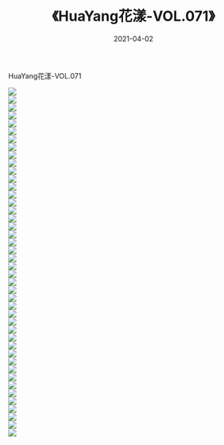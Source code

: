 ﻿---
layout: post
title:  《HuaYang花漾-VOL.071》
date:   2021-04-02
img: http://img.660000.xyz/Sharelink/网络美图/2021/HuaYang花漾-VOL.071/000.jpg
categories: [美女, 清纯, 唯美]
---

HuaYang花漾-VOL.071

  ![](http://img.660000.xyz/Sharelink/网络美图/2021/HuaYang花漾-VOL.071/001.jpg) <br> ![](http://img.660000.xyz/Sharelink/网络美图/2021/HuaYang花漾-VOL.071/002.jpg) <br> ![](http://img.660000.xyz/Sharelink/网络美图/2021/HuaYang花漾-VOL.071/003.jpg) <br> ![](http://img.660000.xyz/Sharelink/网络美图/2021/HuaYang花漾-VOL.071/004.jpg) <br> ![](http://img.660000.xyz/Sharelink/网络美图/2021/HuaYang花漾-VOL.071/005.jpg) <br> ![](http://img.660000.xyz/Sharelink/网络美图/2021/HuaYang花漾-VOL.071/006.jpg) <br> ![](http://img.660000.xyz/Sharelink/网络美图/2021/HuaYang花漾-VOL.071/007.jpg) <br> ![](http://img.660000.xyz/Sharelink/网络美图/2021/HuaYang花漾-VOL.071/008.jpg) <br> ![](http://img.660000.xyz/Sharelink/网络美图/2021/HuaYang花漾-VOL.071/009.jpg) <br> ![](http://img.660000.xyz/Sharelink/网络美图/2021/HuaYang花漾-VOL.071/010.jpg) <br> ![](http://img.660000.xyz/Sharelink/网络美图/2021/HuaYang花漾-VOL.071/011.jpg) <br> ![](http://img.660000.xyz/Sharelink/网络美图/2021/HuaYang花漾-VOL.071/012.jpg) <br> ![](http://img.660000.xyz/Sharelink/网络美图/2021/HuaYang花漾-VOL.071/013.jpg) <br> ![](http://img.660000.xyz/Sharelink/网络美图/2021/HuaYang花漾-VOL.071/014.jpg) <br> ![](http://img.660000.xyz/Sharelink/网络美图/2021/HuaYang花漾-VOL.071/015.jpg) <br> ![](http://img.660000.xyz/Sharelink/网络美图/2021/HuaYang花漾-VOL.071/016.jpg) <br> ![](http://img.660000.xyz/Sharelink/网络美图/2021/HuaYang花漾-VOL.071/017.jpg) <br> ![](http://img.660000.xyz/Sharelink/网络美图/2021/HuaYang花漾-VOL.071/018.jpg) <br> ![](http://img.660000.xyz/Sharelink/网络美图/2021/HuaYang花漾-VOL.071/019.jpg) <br> ![](http://img.660000.xyz/Sharelink/网络美图/2021/HuaYang花漾-VOL.071/020.jpg) <br> ![](http://img.660000.xyz/Sharelink/网络美图/2021/HuaYang花漾-VOL.071/021.jpg) <br> ![](http://img.660000.xyz/Sharelink/网络美图/2021/HuaYang花漾-VOL.071/022.jpg) <br> ![](http://img.660000.xyz/Sharelink/网络美图/2021/HuaYang花漾-VOL.071/023.jpg) <br> ![](http://img.660000.xyz/Sharelink/网络美图/2021/HuaYang花漾-VOL.071/024.jpg) <br> ![](http://img.660000.xyz/Sharelink/网络美图/2021/HuaYang花漾-VOL.071/025.jpg) <br> ![](http://img.660000.xyz/Sharelink/网络美图/2021/HuaYang花漾-VOL.071/026.jpg) <br> ![](http://img.660000.xyz/Sharelink/网络美图/2021/HuaYang花漾-VOL.071/027.jpg) <br> ![](http://img.660000.xyz/Sharelink/网络美图/2021/HuaYang花漾-VOL.071/028.jpg) <br> ![](http://img.660000.xyz/Sharelink/网络美图/2021/HuaYang花漾-VOL.071/029.jpg) <br> ![](http://img.660000.xyz/Sharelink/网络美图/2021/HuaYang花漾-VOL.071/030.jpg) <br> ![](http://img.660000.xyz/Sharelink/网络美图/2021/HuaYang花漾-VOL.071/031.jpg) <br> ![](http://img.660000.xyz/Sharelink/网络美图/2021/HuaYang花漾-VOL.071/032.jpg) <br> ![](http://img.660000.xyz/Sharelink/网络美图/2021/HuaYang花漾-VOL.071/033.jpg) <br> ![](http://img.660000.xyz/Sharelink/网络美图/2021/HuaYang花漾-VOL.071/034.jpg) <br> ![](http://img.660000.xyz/Sharelink/网络美图/2021/HuaYang花漾-VOL.071/035.jpg) <br> ![](http://img.660000.xyz/Sharelink/网络美图/2021/HuaYang花漾-VOL.071/036.jpg) <br> ![](http://img.660000.xyz/Sharelink/网络美图/2021/HuaYang花漾-VOL.071/037.jpg) <br> ![](http://img.660000.xyz/Sharelink/网络美图/2021/HuaYang花漾-VOL.071/038.jpg) <br> ![](http://img.660000.xyz/Sharelink/网络美图/2021/HuaYang花漾-VOL.071/039.jpg) <br> ![](http://img.660000.xyz/Sharelink/网络美图/2021/HuaYang花漾-VOL.071/040.jpg) <br> ![](http://img.660000.xyz/Sharelink/网络美图/2021/HuaYang花漾-VOL.071/041.jpg) <br> ![](http://img.660000.xyz/Sharelink/网络美图/2021/HuaYang花漾-VOL.071/042.jpg) <br> ![](http://img.660000.xyz/Sharelink/网络美图/2021/HuaYang花漾-VOL.071/043.jpg) <br> ![](http://img.660000.xyz/Sharelink/网络美图/2021/HuaYang花漾-VOL.071/044.jpg) <br>